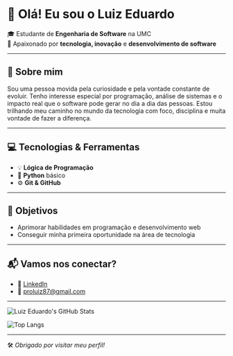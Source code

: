 # 👋 Olá! Eu sou o Luiz Eduardo

🎓 Estudante de **Engenharia de Software** na UMC  
🚀 Apaixonado por **tecnologia, inovação** e **desenvolvimento de software**

---

## 🧠 Sobre mim

Sou uma pessoa movida pela curiosidade e pela vontade constante de evoluir. Tenho interesse especial por programação, análise de sistemas e o impacto real que o software pode gerar no dia a dia das pessoas. Estou trilhando meu caminho no mundo da tecnologia com foco, disciplina e muita vontade de fazer a diferença.

---

## 💻 Tecnologias & Ferramentas

- 💡 **Lógica de Programação**
- 🐍 **Python** básico
- ⚙️ **Git & GitHub**

---

## 🎯 Objetivos

- Aprimorar habilidades em programação e desenvolvimento web  
- Conseguir minha primeira oportunidade na área de tecnologia  

---

## 📬 Vamos nos conectar?

- 💼 [LinkedIn](linkedin.com/in/luiz-eduardo-vieira-lopes-7a9611348)
- 📧 proluiz87@gmail.com

---

<!-- GitHub Stats -->
![Luiz Eduardo's GitHub Stats](https://github-readme-stats.vercel.app/api?username=luizeduardo&show_icons=true&theme=dracula)

<!-- Top Langs -->
![Top Langs](https://github-readme-stats.vercel.app/api/top-langs/?username=luizeduardo&layout=compact&theme=dracula)

---

🛠️ *Obrigado por visitar meu perfil!*
